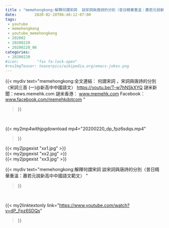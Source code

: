 ```yaml
---
title : "memehongkong:解釋何謂宋詞  談宋詞與唐詩的分別〈昔日精華重溫：蕭若元說新高中中國語文範文〉 "
date:        2020-02-20T06:48:12-07:00
tags:
 - youtube
 - memehongkong
 - youtube_memehongkong
 - 202002
 - 20200220
 - 20200220_06
categories:
 - 20200220
#icon:        "fas fa-lock-open"
#resImgTeaser: teaserpics/wikipedia.org/emacs-jokes.png
---
```


{{< mydiv text="memehongkong:全文連結： 何謂宋詞 ，宋詞與唐詩的分別〈宋詞三首 (一)@新高中中國語文〉 https://youtu.be/T-w7hNSkXYQ  謎米新聞：news.memehk.com 謎米香港： www.memehk.com Facebook：www.facebook.com/memehkdotcom "
>}}
<br>


{{< my2mp4withjpgdownload mp4="20200220_dp_fpz6sdqs.mp4"
>}}

{{< my2jpgexist "xx1.jpg" >}}<br>
{{< my2jpgexist "xx2.jpg" >}}<br>
{{< my2jpgexist "xx3.jpg" >}}<br>



{{< mydiv text="memehongkong:解釋何謂宋詞  談宋詞與唐詩的分別〈昔日精華重溫：蕭若元說新高中中國語文範文〉 "
>}}
<br>

{{< my2linktextonly link="https://www.youtube.com/watch?v=dP_Fpz6SDQs"
>}}


<br>

